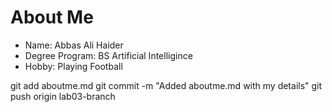# About Me
- Name: Abbas Ali Haider
- Degree Program: BS Artificial Intelligince
- Hobby: Playing Football

git add aboutme.md
git commit -m "Added aboutme.md with my details"
git push origin lab03-branch
